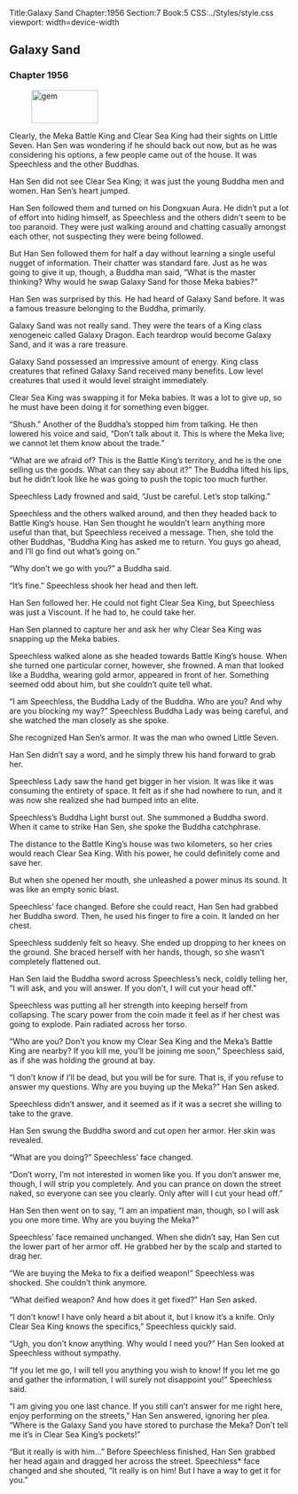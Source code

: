 Title:Galaxy Sand 
Chapter:1956 
Section:7 
Book:5 
CSS:../Styles/style.css 
viewport: width=device-width
  
## Galaxy Sand
### Chapter 1956 
<figure>
	<img src="../Images/gem.gif" alt="gem" id="gem" width="120" height="60" />
</figure>
  

  
  Clearly, the Meka Battle King and Clear Sea King had their sights on Little Seven. Han Sen was wondering if he should back out now, but as he was considering his options, a few people came out of the house. It was Speechless and the other Buddhas.

Han Sen did not see Clear Sea King; it was just the young Buddha men and women. Han Sen’s heart jumped.

Han Sen followed them and turned on his Dongxuan Aura. He didn’t put a lot of effort into hiding himself, as Speechless and the others didn’t seem to be too paranoid. They were just walking around and chatting casually amongst each other, not suspecting they were being followed.

But Han Sen followed them for half a day without learning a single useful nugget of information. Their chatter was standard fare. Just as he was going to give it up, though, a Buddha man said, “What is the master thinking? Why would he swap Galaxy Sand for those Meka babies?”

Han Sen was surprised by this. He had heard of Galaxy Sand before. It was a famous treasure belonging to the Buddha, primarily.

Galaxy Sand was not really sand. They were the tears of a King class xenogeneic called Galaxy Dragon. Each teardrop would become Galaxy Sand, and it was a rare treasure.

Galaxy Sand possessed an impressive amount of energy. King class creatures that refined Galaxy Sand received many benefits. Low level creatures that used it would level straight immediately.

Clear Sea King was swapping it for Meka babies. It was a lot to give up, so he must have been doing it for something even bigger.

“Shush.” Another of the Buddha’s stopped him from talking. He then lowered his voice and said, “Don’t talk about it. This is where the Meka live; we cannot let them know about the trade.”

“What are we afraid of? This is the Battle King’s territory, and he is the one selling us the goods. What can they say about it?” The Buddha lifted his lips, but he didn’t look like he was going to push the topic too much further.

Speechless Lady frowned and said, “Just be careful. Let’s stop talking.”

Speechless and the others walked around, and then they headed back to Battle King’s house. Han Sen thought he wouldn’t learn anything more useful than that, but Speechless received a message. Then, she told the other Buddhas, “Buddha King has asked me to return. You guys go ahead, and I’ll go find out what’s going on.”

“Why don’t we go with you?” a Buddha said.

“It’s fine.” Speechless shook her head and then left.

Han Sen followed her. He could not fight Clear Sea King, but Speechless was just a Viscount. If he had to, he could take her.

Han Sen planned to capture her and ask her why Clear Sea King was snapping up the Meka babies.

Speechless walked alone as she headed towards Battle King’s house. When she turned one particular corner, however, she frowned. A man that looked like a Buddha, wearing gold armor, appeared in front of her. Something seemed odd about him, but she couldn’t quite tell what.

“I am Speechless, the Buddha Lady of the Buddha. Who are you? And why are you blocking my way?” Speechless Buddha Lady was being careful, and she watched the man closely as she spoke.

She recognized Han Sen’s armor. It was the man who owned Little Seven.

Han Sen didn’t say a word, and he simply threw his hand forward to grab her.

Speechless Lady saw the hand get bigger in her vision. It was like it was consuming the entirety of space. It felt as if she had nowhere to run, and it was now she realized she had bumped into an elite.

Speechless’s Buddha Light burst out. She summoned a Buddha sword. When it came to strike Han Sen, she spoke the Buddha catchphrase.

The distance to the Battle King’s house was two kilometers, so her cries would reach Clear Sea King. With his power, he could definitely come and save her.

But when she opened her mouth, she unleashed a power minus its sound. It was like an empty sonic blast.

Speechless’ face changed. Before she could react, Han Sen had grabbed her Buddha sword. Then, he used his finger to fire a coin. It landed on her chest.

Speechless suddenly felt so heavy. She ended up dropping to her knees on the ground. She braced herself with her hands, though, so she wasn’t completely flattened out.

Han Sen laid the Buddha sword across Speechless’s neck, coldly telling her, “I will ask, and you will answer. If you don’t, I will cut your head off.”

Speechless was putting all her strength into keeping herself from collapsing. The scary power from the coin made it feel as if her chest was going to explode. Pain radiated across her torso.

“Who are you? Don’t you know my Clear Sea King and the Meka’s Battle King are nearby? If you kill me, you’ll be joining me soon,” Speechless said, as if she was holding the ground at bay.

“I don’t know if I’ll be dead, but you will be for sure. That is, if you refuse to answer my questions. Why are you buying up the Meka?” Han Sen asked.

Speechless didn’t answer, and it seemed as if it was a secret she willing to take to the grave.

Han Sen swung the Buddha sword and cut open her armor. Her skin was revealed.

“What are you doing?” Speechless’ face changed.

“Don’t worry, I’m not interested in women like you. If you don’t answer me, though, I will strip you completely. And you can prance on down the street naked, so everyone can see you clearly. Only after will I cut your head off.”

Han Sen then went on to say, “I am an impatient man, though, so I will ask you one more time. Why are you buying the Meka?”

Speechless’ face remained unchanged. When she didn’t say, Han Sen cut the lower part of her armor off. He grabbed her by the scalp and started to drag her.

“We are buying the Meka to fix a deified weapon!” Speechless was shocked. She couldn’t think anymore.

“What deified weapon? And how does it get fixed?” Han Sen asked.

“I don’t know! I have only heard a bit about it, but I know it’s a knife. Only Clear Sea King knows the specifics,” Speechless quickly said.

“Ugh, you don’t know anything. Why would I need you?” Han Sen looked at Speechless without sympathy.

“If you let me go, I will tell you anything you wish to know! If you let me go and gather the information, I will surely not disappoint you!” Speechless said.

“I am giving you one last chance. If you still can’t answer for me right here, enjoy performing on the streets,” Han Sen answered, ignoring her plea. “Where is the Galaxy Sand you have stored to purchase the Meka? Don’t tell me it’s in Clear Sea King’s pockets!”

“But it really is with him…” Before Speechless finished, Han Sen grabbed her head again and dragged her across the street. Speechless* face changed and she shouted, “It really is on him! But I have a way to get it for you.”
